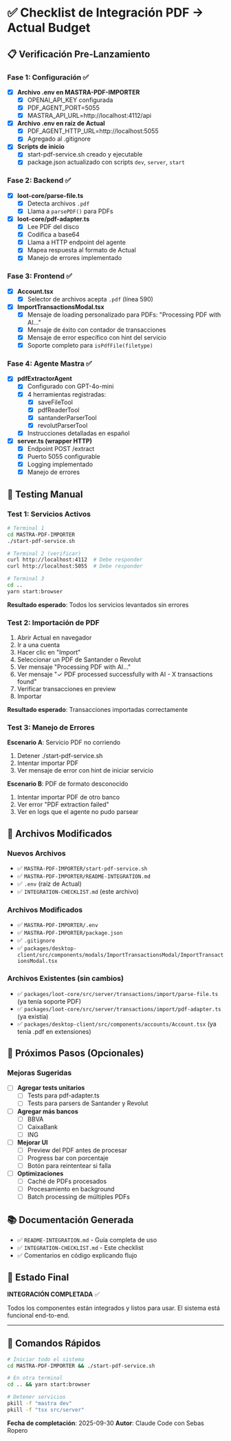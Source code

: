 # ✅ Checklist de Integración PDF → Actual Budget

## 📋 Verificación Pre-Lanzamiento

### Fase 1: Configuración ✅

- [x] **Archivo .env en MASTRA-PDF-IMPORTER**
  - [x] OPENAI_API_KEY configurada
  - [x] PDF_AGENT_PORT=5055
  - [x] MASTRA_API_URL=http://localhost:4112/api

- [x] **Archivo .env en raíz de Actual**
  - [x] PDF_AGENT_HTTP_URL=http://localhost:5055
  - [x] Agregado al .gitignore

- [x] **Scripts de inicio**
  - [x] start-pdf-service.sh creado y ejecutable
  - [x] package.json actualizado con scripts `dev`, `server`, `start`

### Fase 2: Backend ✅

- [x] **loot-core/parse-file.ts**
  - [x] Detecta archivos `.pdf`
  - [x] Llama a `parsePDF()` para PDFs

- [x] **loot-core/pdf-adapter.ts**
  - [x] Lee PDF del disco
  - [x] Codifica a base64
  - [x] Llama a HTTP endpoint del agente
  - [x] Mapea respuesta al formato de Actual
  - [x] Manejo de errores implementado

### Fase 3: Frontend ✅

- [x] **Account.tsx**
  - [x] Selector de archivos acepta `.pdf` (línea 590)

- [x] **ImportTransactionsModal.tsx**
  - [x] Mensaje de loading personalizado para PDFs: "Processing PDF with AI..."
  - [x] Mensaje de éxito con contador de transacciones
  - [x] Mensaje de error específico con hint del servicio
  - [x] Soporte completo para `isPdfFile(filetype)`

### Fase 4: Agente Mastra ✅

- [x] **pdfExtractorAgent**
  - [x] Configurado con GPT-4o-mini
  - [x] 4 herramientas registradas:
    - [x] saveFileTool
    - [x] pdfReaderTool
    - [x] santanderParserTool
    - [x] revolutParserTool
  - [x] Instrucciones detalladas en español

- [x] **server.ts (wrapper HTTP)**
  - [x] Endpoint POST /extract
  - [x] Puerto 5055 configurable
  - [x] Logging implementado
  - [x] Manejo de errores

## 🧪 Testing Manual

### Test 1: Servicios Activos

```bash
# Terminal 1
cd MASTRA-PDF-IMPORTER
./start-pdf-service.sh

# Terminal 2 (verificar)
curl http://localhost:4112  # Debe responder
curl http://localhost:5055  # Debe responder

# Terminal 3
cd ..
yarn start:browser
```

**Resultado esperado**: Todos los servicios levantados sin errores

### Test 2: Importación de PDF

1. Abrir Actual en navegador
2. Ir a una cuenta
3. Hacer clic en "Import"
4. Seleccionar un PDF de Santander o Revolut
5. Ver mensaje "Processing PDF with AI..."
6. Ver mensaje "✓ PDF processed successfully with AI - X transactions found"
7. Verificar transacciones en preview
8. Importar

**Resultado esperado**: Transacciones importadas correctamente

### Test 3: Manejo de Errores

**Escenario A**: Servicio PDF no corriendo
1. Detener ./start-pdf-service.sh
2. Intentar importar PDF
3. Ver mensaje de error con hint de iniciar servicio

**Escenario B**: PDF de formato desconocido
1. Intentar importar PDF de otro banco
2. Ver error "PDF extraction failed"
3. Ver en logs que el agente no pudo parsear

## 📝 Archivos Modificados

### Nuevos Archivos
- ✅ `MASTRA-PDF-IMPORTER/start-pdf-service.sh`
- ✅ `MASTRA-PDF-IMPORTER/README-INTEGRATION.md`
- ✅ `.env` (raíz de Actual)
- ✅ `INTEGRATION-CHECKLIST.md` (este archivo)

### Archivos Modificados
- ✅ `MASTRA-PDF-IMPORTER/.env`
- ✅ `MASTRA-PDF-IMPORTER/package.json`
- ✅ `.gitignore`
- ✅ `packages/desktop-client/src/components/modals/ImportTransactionsModal/ImportTransactionsModal.tsx`

### Archivos Existentes (sin cambios)
- ✅ `packages/loot-core/src/server/transactions/import/parse-file.ts` (ya tenía soporte PDF)
- ✅ `packages/loot-core/src/server/transactions/import/pdf-adapter.ts` (ya existía)
- ✅ `packages/desktop-client/src/components/accounts/Account.tsx` (ya tenía .pdf en extensiones)

## 🎯 Próximos Pasos (Opcionales)

### Mejoras Sugeridas

- [ ] **Agregar tests unitarios**
  - [ ] Tests para pdf-adapter.ts
  - [ ] Tests para parsers de Santander y Revolut

- [ ] **Agregar más bancos**
  - [ ] BBVA
  - [ ] CaixaBank
  - [ ] ING

- [ ] **Mejorar UI**
  - [ ] Preview del PDF antes de procesar
  - [ ] Progress bar con porcentaje
  - [ ] Botón para reintentear si falla

- [ ] **Optimizaciones**
  - [ ] Caché de PDFs procesados
  - [ ] Procesamiento en background
  - [ ] Batch processing de múltiples PDFs

## 📚 Documentación Generada

- ✅ `README-INTEGRATION.md` - Guía completa de uso
- ✅ `INTEGRATION-CHECKLIST.md` - Este checklist
- ✅ Comentarios en código explicando flujo

## 🎉 Estado Final

**INTEGRACIÓN COMPLETADA** ✅

Todos los componentes están integrados y listos para usar. El sistema está funcional end-to-end.

---

## 🚀 Comandos Rápidos

```bash
# Iniciar todo el sistema
cd MASTRA-PDF-IMPORTER && ./start-pdf-service.sh

# En otra terminal
cd .. && yarn start:browser

# Detener servicios
pkill -f "mastra dev"
pkill -f "tsx src/server"
```

**Fecha de completación**: 2025-09-30
**Autor**: Claude Code con Sebas Ropero